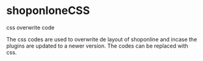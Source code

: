 # shoponloneCSS
css overwrite code

The css codes are used to overwrite de layout of shoponline 
and incase the plugins are updated to a newer version.
The codes can be replaced with css.
